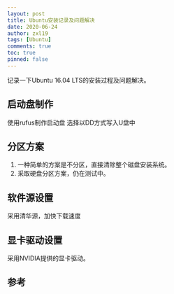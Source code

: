 ```yaml
---
layout: post
title: Ubuntu安装记录及问题解决
date: 2020-06-24
author: zxl19
tags: [Ubuntu]
comments: true
toc: true
pinned: false
---
```


记录一下Ubuntu 16.04 LTS的安装过程及问题解决。

<!-- more -->

## 启动盘制作

使用rufus制作启动盘
选择以DD方式写入U盘中

## 分区方案

1. 一种简单的方案是不分区，直接清除整个磁盘安装系统。
2. 采取硬盘分区方案，仍在测试中。

## 软件源设置

采用清华源，加快下载速度

## 显卡驱动设置

采用NVIDIA提供的显卡驱动。

## 参考